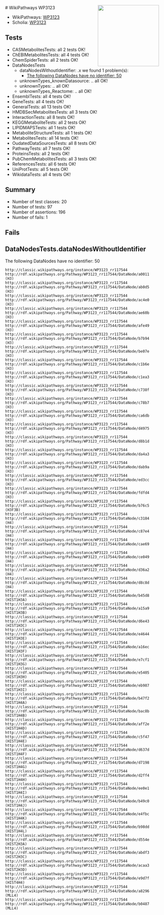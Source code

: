<img style="float: right; width: 200px" src="https://upload.wikimedia.org/wikipedia/commons/thumb/8/83/Wplogo_with_text_500.png/640px-Wplogo_with_text_500.png" />
# WikiPathways WP3123

* WikiPathways: [WP3123](https://wikipathways.org/pathways/WP3123)
* Scholia: [WP3123](https://scholia.toolforge.org/wikipathways/WP3123)
## Tests
* CASMetabolitesTests: all 2 tests OK!
* ChEBIMetabolitesTests: all 4 tests OK!
* ChemSpiderTests: all 2 tests OK!
* DataNodesTests
    * dataNodesWithoutIdentifier: .x we found 1 problem(s):
        * [The following DataNodes have no identifier: 50](#8792c50c)
    * unknownTypes_knownDatasource: .. all OK!
    * unknownTypes: .. all OK!
    * unknownTypes_Reactome: .. all OK!
* EnsemblTests: all 4 tests OK!
* GeneTests: all 4 tests OK!
* GeneralTests: all 13 tests OK!
* HMDBSecMetabolitesTests: all 3 tests OK!
* InteractionTests: all 8 tests OK!
* KEGGMetaboliteTests: all 2 tests OK!
* LIPIDMAPSTests: all 1 tests OK!
* MetaboliteStructureTests: all 1 tests OK!
* MetabolitesTests: all 14 tests OK!
* OudatedDataSourcesTests: all 8 tests OK!
* PathwayTests: all 7 tests OK!
* ProteinsTests: all 2 tests OK!
* PubChemMetabolitesTests: all 3 tests OK!
* ReferencesTests: all 6 tests OK!
* UniProtTests: all 5 tests OK!
* WikidataTests: all 4 tests OK!


## Summary

* Number of test classes: 20
* Number of tests: 97
* Number of assertions: 196
* Number of fails: 1

## Fails

<a name="8792c50c" />

## DataNodesTests.dataNodesWithoutIdentifier

The following DataNodes have no identifier: 50
```
http://classic.wikipathways.org/instance/WP3123_rr117544 http://rdf.wikipathways.org/Pathway/WP3123_rr117544/DataNode/a0011 (H3)
http://classic.wikipathways.org/instance/WP3123_rr117544 http://rdf.wikipathways.org/Pathway/WP3123_rr117544/DataNode/ab0d5 (H3)
http://classic.wikipathways.org/instance/WP3123_rr117544 http://rdf.wikipathways.org/Pathway/WP3123_rr117544/DataNode/ac4e0 (H3)
http://classic.wikipathways.org/instance/WP3123_rr117544 http://rdf.wikipathways.org/Pathway/WP3123_rr117544/DataNode/ae60b (H3)
http://classic.wikipathways.org/instance/WP3123_rr117544 http://rdf.wikipathways.org/Pathway/WP3123_rr117544/DataNode/afe49 (H3)
http://classic.wikipathways.org/instance/WP3123_rr117544 http://rdf.wikipathways.org/Pathway/WP3123_rr117544/DataNode/b7b94 (H3)
http://classic.wikipathways.org/instance/WP3123_rr117544 http://rdf.wikipathways.org/Pathway/WP3123_rr117544/DataNode/be07e (H3)
http://classic.wikipathways.org/instance/WP3123_rr117544 http://rdf.wikipathways.org/Pathway/WP3123_rr117544/DataNode/c1b6e (H3)
http://classic.wikipathways.org/instance/WP3123_rr117544 http://rdf.wikipathways.org/Pathway/WP3123_rr117544/DataNode/c1ea3 (H3)
http://classic.wikipathways.org/instance/WP3123_rr117544 http://rdf.wikipathways.org/Pathway/WP3123_rr117544/DataNode/c738f (H3)
http://classic.wikipathways.org/instance/WP3123_rr117544 http://rdf.wikipathways.org/Pathway/WP3123_rr117544/DataNode/c78b7 (H3)
http://classic.wikipathways.org/instance/WP3123_rr117544 http://rdf.wikipathways.org/Pathway/WP3123_rr117544/DataNode/ca6db (H3)
http://classic.wikipathways.org/instance/WP3123_rr117544 http://rdf.wikipathways.org/Pathway/WP3123_rr117544/DataNode/d4975 (H3)
http://classic.wikipathways.org/instance/WP3123_rr117544 http://rdf.wikipathways.org/Pathway/WP3123_rr117544/DataNode/d8b1d (H3)
http://classic.wikipathways.org/instance/WP3123_rr117544 http://rdf.wikipathways.org/Pathway/WP3123_rr117544/DataNode/da4a3 (H3)
http://classic.wikipathways.org/instance/WP3123_rr117544 http://rdf.wikipathways.org/Pathway/WP3123_rr117544/DataNode/dab9a (H3)
http://classic.wikipathways.org/instance/WP3123_rr117544 http://rdf.wikipathways.org/Pathway/WP3123_rr117544/DataNode/ed3cc (H3)
http://classic.wikipathways.org/instance/WP3123_rr117544 http://rdf.wikipathways.org/Pathway/WP3123_rr117544/DataNode/fdfd4 (H3)
http://classic.wikipathways.org/instance/WP3123_rr117544 http://rdf.wikipathways.org/Pathway/WP3123_rr117544/DataNode/b76c5 (H3F3B)
http://classic.wikipathways.org/instance/WP3123_rr117544 http://rdf.wikipathways.org/Pathway/WP3123_rr117544/DataNode/c3184 (H4)
http://classic.wikipathways.org/instance/WP3123_rr117544 http://rdf.wikipathways.org/Pathway/WP3123_rr117544/DataNode/c87e4 (H4)
http://classic.wikipathways.org/instance/WP3123_rr117544 http://rdf.wikipathways.org/Pathway/WP3123_rr117544/DataNode/cae69 (H4)
http://classic.wikipathways.org/instance/WP3123_rr117544 http://rdf.wikipathways.org/Pathway/WP3123_rr117544/DataNode/ce049 (H4)
http://classic.wikipathways.org/instance/WP3123_rr117544 http://rdf.wikipathways.org/Pathway/WP3123_rr117544/DataNode/d36a2 (H4)
http://classic.wikipathways.org/instance/WP3123_rr117544 http://rdf.wikipathways.org/Pathway/WP3123_rr117544/DataNode/d8c8d (H4)
http://classic.wikipathways.org/instance/WP3123_rr117544 http://rdf.wikipathways.org/Pathway/WP3123_rr117544/DataNode/b45d8 (HIST1H3A)
http://classic.wikipathways.org/instance/WP3123_rr117544 http://rdf.wikipathways.org/Pathway/WP3123_rr117544/DataNode/a15a9 (HIST1H3B)
http://classic.wikipathways.org/instance/WP3123_rr117544 http://rdf.wikipathways.org/Pathway/WP3123_rr117544/DataNode/d6e43 (HIST1H3C)
http://classic.wikipathways.org/instance/WP3123_rr117544 http://rdf.wikipathways.org/Pathway/WP3123_rr117544/DataNode/e4644 (HIST1H3E)
http://classic.wikipathways.org/instance/WP3123_rr117544 http://rdf.wikipathways.org/Pathway/WP3123_rr117544/DataNode/a16ec (HIST1H3F)
http://classic.wikipathways.org/instance/WP3123_rr117544 http://rdf.wikipathways.org/Pathway/WP3123_rr117544/DataNode/e7cf1 (HIST1H3G)
http://classic.wikipathways.org/instance/WP3123_rr117544 http://rdf.wikipathways.org/Pathway/WP3123_rr117544/DataNode/e5405 (HIST1H3H)
http://classic.wikipathways.org/instance/WP3123_rr117544 http://rdf.wikipathways.org/Pathway/WP3123_rr117544/DataNode/eb987 (HIST1H3I)
http://classic.wikipathways.org/instance/WP3123_rr117544 http://rdf.wikipathways.org/Pathway/WP3123_rr117544/DataNode/b47f2 (HIST1H4A)
http://classic.wikipathways.org/instance/WP3123_rr117544 http://rdf.wikipathways.org/Pathway/WP3123_rr117544/DataNode/bac8b (HIST1H4B)
http://classic.wikipathways.org/instance/WP3123_rr117544 http://rdf.wikipathways.org/Pathway/WP3123_rr117544/DataNode/aff2e (HIST1H4D)
http://classic.wikipathways.org/instance/WP3123_rr117544 http://rdf.wikipathways.org/Pathway/WP3123_rr117544/DataNode/c5f47 (HIST1H4E)
http://classic.wikipathways.org/instance/WP3123_rr117544 http://rdf.wikipathways.org/Pathway/WP3123_rr117544/DataNode/d637d (HIST1H4F)
http://classic.wikipathways.org/instance/WP3123_rr117544 http://rdf.wikipathways.org/Pathway/WP3123_rr117544/DataNode/d7198 (HIST1H4G)
http://classic.wikipathways.org/instance/WP3123_rr117544 http://rdf.wikipathways.org/Pathway/WP3123_rr117544/DataNode/d2ff4 (HIST1H4H)
http://classic.wikipathways.org/instance/WP3123_rr117544 http://rdf.wikipathways.org/Pathway/WP3123_rr117544/DataNode/ee0e1 (HIST1H4I)
http://classic.wikipathways.org/instance/WP3123_rr117544 http://rdf.wikipathways.org/Pathway/WP3123_rr117544/DataNode/b49c0 (HIST1H4J)
http://classic.wikipathways.org/instance/WP3123_rr117544 http://rdf.wikipathways.org/Pathway/WP3123_rr117544/DataNode/e4fbc (HIST1H4K)
http://classic.wikipathways.org/instance/WP3123_rr117544 http://rdf.wikipathways.org/Pathway/WP3123_rr117544/DataNode/b98dd (HIST1H4L)
http://classic.wikipathways.org/instance/WP3123_rr117544 http://rdf.wikipathways.org/Pathway/WP3123_rr117544/DataNode/d554e (HIST2H3A)
http://classic.wikipathways.org/instance/WP3123_rr117544 http://rdf.wikipathways.org/Pathway/WP3123_rr117544/DataNode/abdf3 (HIST2H3C)
http://classic.wikipathways.org/instance/WP3123_rr117544 http://rdf.wikipathways.org/Pathway/WP3123_rr117544/DataNode/acaa3 (HIST2H3D)
http://classic.wikipathways.org/instance/WP3123_rr117544 http://rdf.wikipathways.org/Pathway/WP3123_rr117544/DataNode/e9d7f (HIST4H4)
http://classic.wikipathways.org/instance/WP3123_rr117544 http://rdf.wikipathways.org/Pathway/WP3123_rr117544/DataNode/a8296 (MLL4)
http://classic.wikipathways.org/instance/WP3123_rr117544 http://rdf.wikipathways.org/Pathway/WP3123_rr117544/DataNode/b0487 (MLL4)
```


